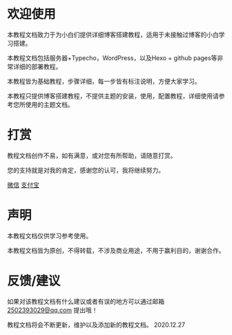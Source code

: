 # 欢迎使用

本教程文档致力于为小白们提供详细博客搭建教程，适用于未接触过博客的小白学习搭建。

本教程文档包括服务器+Typecho，WordPress，以及Hexo + github pages等非常详细的部署教程。

本教程皆为基础教程，步骤详细，每一步皆有标注说明，方便大家学习。

本教程只提供博客搭建教程，不提供主题的安装，使用，配置教程，详细使用请参考您所使用的主题文档。

# 打赏

教程文档创作不易，如有满意，或对您有所帮助，请随意打赏。

您的支持就是对我的肯定，感谢您的认可，我将继续努力。

<a href="https://cdn.jsdelivr.net/gh/sjl511/cutten4@main/webimg/微信.png">微信</a>
<a href="https://cdn.jsdelivr.net/gh/sjl511/cutten4@main/webimg/支付宝.png">支付宝</a>


# 声明

本教程文档仅供学习参考使用。

本教程文档皆为原创，不得转载，不涉及商业用途，不用于赢利目的，谢谢合作。

# 反馈/建议

如果对该教程文档有什么建议或者有误的地方可以通过邮箱 [2502393029@qq.com](mailto:2502393029@qq.com) 提出哦！



教程文档将会不断更新，维护以及添加新的教程文档。
2020.12.27
